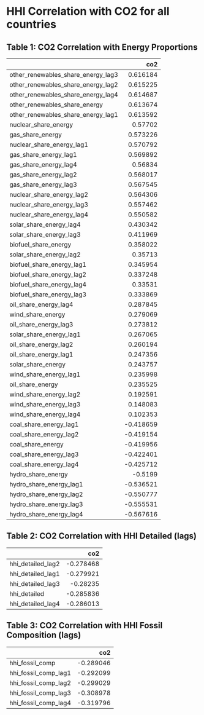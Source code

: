 # HHI Correlation with CO2 for all countries



## Table 1: CO2 Correlation with Energy Proportions

|                                    |       co2 |
|:-----------------------------------|----------:|
| other_renewables_share_energy_lag3 |  0.616184 |
| other_renewables_share_energy_lag2 |  0.615225 |
| other_renewables_share_energy_lag4 |  0.614687 |
| other_renewables_share_energy      |  0.613674 |
| other_renewables_share_energy_lag1 |  0.613592 |
| nuclear_share_energy               |  0.57702  |
| gas_share_energy                   |  0.573226 |
| nuclear_share_energy_lag1          |  0.570792 |
| gas_share_energy_lag1              |  0.569892 |
| gas_share_energy_lag4              |  0.56834  |
| gas_share_energy_lag2              |  0.568017 |
| gas_share_energy_lag3              |  0.567545 |
| nuclear_share_energy_lag2          |  0.564306 |
| nuclear_share_energy_lag3          |  0.557462 |
| nuclear_share_energy_lag4          |  0.550582 |
| solar_share_energy_lag4            |  0.430342 |
| solar_share_energy_lag3            |  0.411969 |
| biofuel_share_energy               |  0.358022 |
| solar_share_energy_lag2            |  0.35713  |
| biofuel_share_energy_lag1          |  0.345954 |
| biofuel_share_energy_lag2          |  0.337248 |
| biofuel_share_energy_lag4          |  0.33531  |
| biofuel_share_energy_lag3          |  0.333869 |
| oil_share_energy_lag4              |  0.287845 |
| wind_share_energy                  |  0.279069 |
| oil_share_energy_lag3              |  0.273812 |
| solar_share_energy_lag1            |  0.267065 |
| oil_share_energy_lag2              |  0.260194 |
| oil_share_energy_lag1              |  0.247356 |
| solar_share_energy                 |  0.243757 |
| wind_share_energy_lag1             |  0.235998 |
| oil_share_energy                   |  0.235525 |
| wind_share_energy_lag2             |  0.192591 |
| wind_share_energy_lag3             |  0.148083 |
| wind_share_energy_lag4             |  0.102353 |
| coal_share_energy_lag1             | -0.418659 |
| coal_share_energy_lag2             | -0.419154 |
| coal_share_energy                  | -0.419956 |
| coal_share_energy_lag3             | -0.422401 |
| coal_share_energy_lag4             | -0.425712 |
| hydro_share_energy                 | -0.5199   |
| hydro_share_energy_lag1            | -0.536521 |
| hydro_share_energy_lag2            | -0.550777 |
| hydro_share_energy_lag3            | -0.555531 |
| hydro_share_energy_lag4            | -0.567616 |

## Table 2: CO2 Correlation with HHI Detailed (lags)

|                   |       co2 |
|:------------------|----------:|
| hhi_detailed_lag2 | -0.278468 |
| hhi_detailed_lag1 | -0.279921 |
| hhi_detailed_lag3 | -0.28235  |
| hhi_detailed      | -0.285836 |
| hhi_detailed_lag4 | -0.286013 |

## Table 3: CO2 Correlation with HHI Fossil Composition (lags)

|                      |       co2 |
|:---------------------|----------:|
| hhi_fossil_comp      | -0.289046 |
| hhi_fossil_comp_lag1 | -0.292099 |
| hhi_fossil_comp_lag2 | -0.299029 |
| hhi_fossil_comp_lag3 | -0.308978 |
| hhi_fossil_comp_lag4 | -0.319796 |

